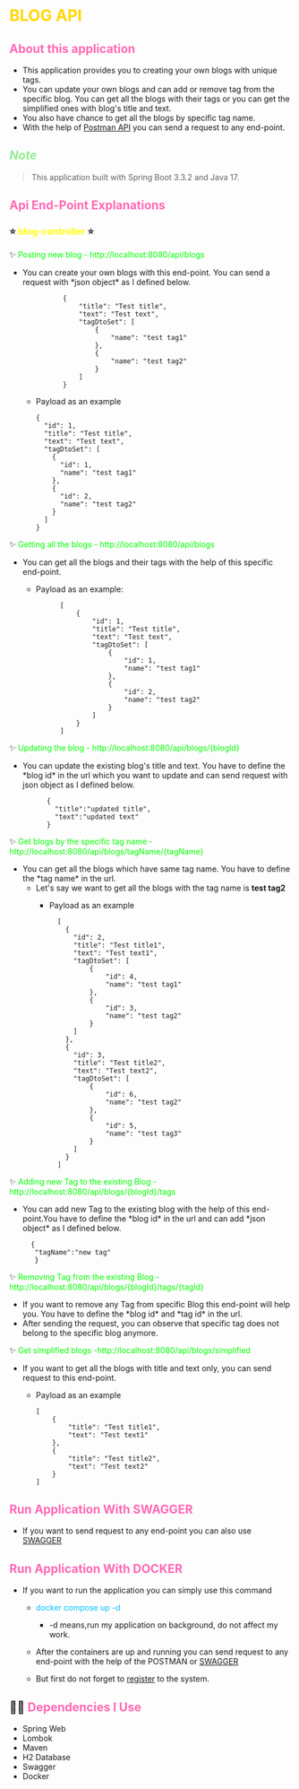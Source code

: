 # <span style="color:gold">BLOG API</span>

## <span style="color:hotpink">About this application </span>

- This application provides you to creating your own blogs with unique tags.
- You can update your own blogs and can add or remove tag from the specific blog. You can get all the blogs with
  their tags or you can get the simplified ones with blog's title and text.
- You also have chance to get all the blogs by specific tag name.
- With the help of  [Postman API](https://www.postman.com/) you can send a request to any end-point.

## <span style="color:lightgreen">  ***Note*** </span>

> This application built with Spring Boot 3.3.2 and Java 17.

## <span style="color:hotpink">Api End-Point Explanations</span>

### ⭐️ <span style="color:yellow">blog-controller</span> ⭐️️️

✨ <span style="color:lime">Posting new blog - http://localhost:8080/api/blogs</span>

- You can create your own blogs with this end-point. You can send a request with \*json object\* as I defined below.

                {
                    "title": "Test title",
                    "text": "Test text",
                    "tagDtoSet": [
                        {
                            "name": "test tag1"
                        },
                        {
                            "name": "test tag2"
                        }
                    ]
                }

    - Payload as an example

          {
            "id": 1,
            "title": "Test title",
            "text": "Test text",
            "tagDtoSet": [
              {
                "id": 1,
                "name": "test tag1"
              },
              {
                "id": 2,
                "name": "test tag2"
              }
            ]
          }

✨ <span style="color:lime">Getting all the blogs - http://localhost:8080/api/blogs</span>

- You can get all the blogs and their tags with the help of this specific end-point.
    - Payload as an example:

                [
                    {
                        "id": 1,
                        "title": "Test title",
                        "text": "Test text",  
                        "tagDtoSet": [
                            {
                                "id": 1,
                                "name": "test tag1"
                            },
                            {
                                "id": 2,
                                "name": "test tag2"
                            }
                        ]
                    }
                ]

✨ <span style="color:lime">Updating the blog - http://localhost:8080/api/blogs/{blogId}</span>

- You can update the existing blog's title and text.
  You have to define the \*blog id\* in the url which you want to update
  and can send request with json object as I defined below.

            {
              "title":"updated title",
              "text":"updated text"
            }

✨ <span style="color:lime">Get blogs by the specific tag name - http://localhost:8080/api/blogs/tagName/{tagName}</span>

- You can get all the blogs which have same tag name. You have to define the \*tag name\* in the url.
    - Let's say we want to get all the blogs with the tag name is **test tag2**
        - Payload as an example

                [
                  { 
                    "id": 2,
                    "title": "Test title1",
                    "text": "Test text1",
                    "tagDtoSet": [
                        {
                            "id": 4,
                            "name": "test tag1"
                        },
                        {
                            "id": 3,
                            "name": "test tag2"
                        }
                    ]
                  },
                  {
                    "id": 3,
                    "title": "Test title2",
                    "text": "Test text2",
                    "tagDtoSet": [
                        {
                            "id": 6,
                            "name": "test tag2"
                        },
                        {
                            "id": 5,
                            "name": "test tag3"
                        }
                    ]
                  }
                ]

✨ <span style="color:lime">Adding new Tag to the existing Blog - http://localhost:8080/api/blogs/{blogId}/tags</span>

- You can add new Tag to the existing blog with the help of this end-point.You have to define the \*blog id\* in
  the url and can add \*json object\* as I defined below.

        {
         "tagName":"new tag"
         }

✨ <span style="color:lime">Removing Tag from the existing
Blog - http://localhost:8080/api/blogs/{blogId}/tags/{tagId}</span>

- If you want to remove any Tag from specific Blog this end-point will help you. You have to define the \*blog id\* and
  \*tag id\*
  in the url.
- After sending the request, you can observe that specific tag does not belong to the specific blog anymore.

✨ <span style="color:lime">Get simplified blogs -http://localhost:8080/api/blogs/simplified</span>

- If you want to get all the blogs with title and text only, you can send request to this end-point.
    - Payload as an example

          [
              {
                  "title": "Test title1",
                  "text": "Test text1"
              },
              {
                  "title": "Test title2",
                  "text": "Test text2"
              }   
          ]
## <span style="color:hotpink">Run Application With SWAGGER</span>

- If you want to send request to any end-point you can also use [SWAGGER](http://localhost:8081/swagger-ui/index.html#/)

## <span style="color:hotpink">Run Application With DOCKER</span>

- If you want to run the application you can simply use this command
    - <span style="color:deepskyblue"> docker compose up -d</span>

        - -d means,run my application on background, do not affect my work.
    - After the containers are up and running you can send request to any end-point
      with the help of the POSTMAN or [SWAGGER](http://localhost:8081/swagger-ui/index.html#/)
    - But first do not forget
      to [register](http://localhost:8081/swagger-ui/index.html#/CRUD%20REST%20APIs%20for%20User%20Resource/register) to
      the system.

## 👩‍💻 <span style="color:hotpink">Dependencies I Use</span>

- Spring Web
- Lombok
- Maven
- H2 Database
- Swagger
- Docker


